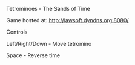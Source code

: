 Tetrominoes - The Sands of Time

Game hosted at: http://lawsoft.dyndns.org:8080/

Controls

Left/Right/Down - Move tetromino

Space - Reverse time
